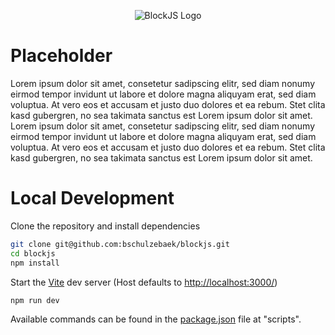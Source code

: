 <p align="center">
  <img src="src/__old/common/assets/logo.png" alt="BlockJS Logo"/>
</p>

# Placeholder

Lorem ipsum dolor sit amet, consetetur sadipscing elitr, sed diam nonumy eirmod tempor invidunt ut labore et dolore magna aliquyam erat, sed diam voluptua. At vero eos et accusam et justo duo dolores et ea rebum. Stet clita kasd gubergren, no sea takimata sanctus est Lorem ipsum dolor sit amet. Lorem ipsum dolor sit amet, consetetur sadipscing elitr, sed diam nonumy eirmod tempor invidunt ut labore et dolore magna aliquyam erat, sed diam voluptua. At vero eos et accusam et justo duo dolores et ea rebum. Stet clita kasd gubergren, no sea takimata sanctus est Lorem ipsum dolor sit amet.

# Local Development

Clone the repository and install dependencies
```bash
git clone git@github.com:bschulzebaek/blockjs.git
cd blockjs
npm install
```

Start the [Vite](https://vitejs.dev/) dev server (Host defaults to <a href="http://localhost:3000/" target="_blank">http://localhost:3000/</a>)
```bash
npm run dev
```

Available commands can be found in the [package.json](/package.json) file at "scripts".
